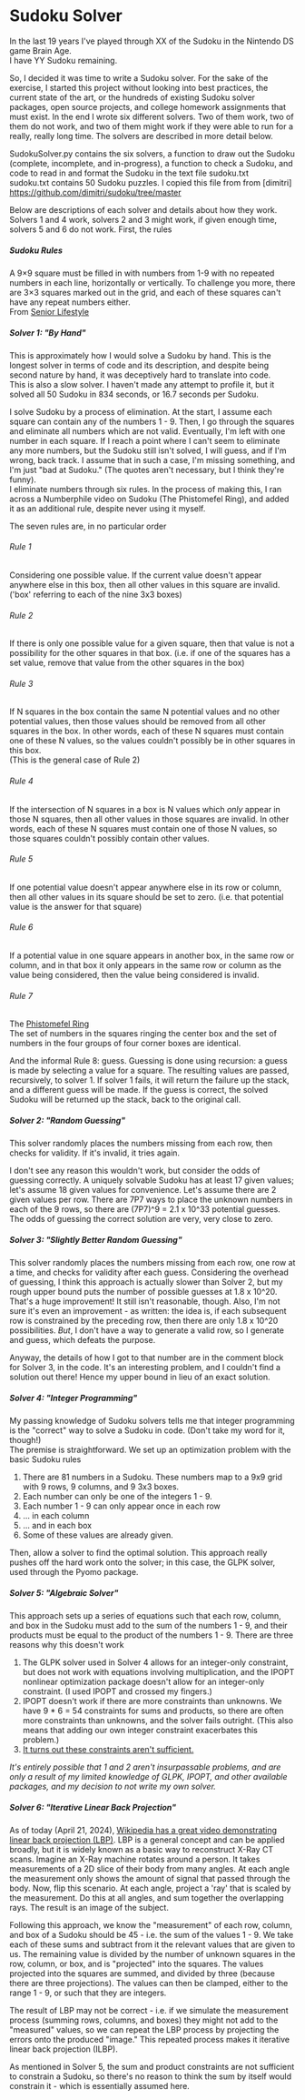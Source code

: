 # Sudoku Solver  
  
In the last 19 years I've played through XX of the Sudoku in the Nintendo DS game Brain Age.  
I have YY Sudoku remaining.  
  
So, I decided it was time to write a Sudoku solver. For the sake of the exercise, I started this project without looking into best practices, the current state of the art, or the hundreds of existing Sudoku solver packages, open source projects, and college homework assignments that must exist. In the end I wrote six different solvers. Two of them work, two of them do not work, and two of them might work if they were able to run for a really, really long time. The solvers are described in more detail below.  
  
SudokuSolver.py contains the six solvers, a function to draw out the Sudoku (complete, incomplete, and in-progress), a function to check a Sudoku, and code to read in and format the Sudoku in the text file sudoku.txt  
sudoku.txt contains 50 Sudoku puzzles. I copied this file from from [dimitri] https://github.com/dimitri/sudoku/tree/master  
  
Below are descriptions of each solver and details about how they work. Solvers 1 and 4 work, solvers 2 and 3 might work, if given enough time, solvers 5 and 6 do not work. First, the rules  

##### Sudoku Rules  
A 9×9 square must be filled in with numbers from 1-9 with no repeated numbers in each line, horizontally or vertically. To challenge you more, there are 3×3 squares marked out in the grid, and each of these squares can't have any repeat numbers either.  
From [Senior Lifestyle](https://www.seniorlifestyle.com/resources/blog/5-tips-sudoku-beginners/#:~:text=The%20rules%20for%20sudoku%20are,have%20any%20repeat%20numbers%20either.)  
  
##### Solver 1: "By Hand"  
This is approximately how I would solve a Sudoku by hand. This is the longest solver in terms of code and its description, and despite being second nature by hand, it was deceptively hard to translate into code.  
This is also a slow solver. I haven't made any attempt to profile it, but it solved all 50 Sudoku in 834 seconds, or 16.7 seconds per Sudoku.  
  
I solve Sudoku by a process of elimination. At the start, I assume each square can contain any of the numbers 1 - 9. Then, I go through the squares and eliminate all numbers which are not valid. Eventually, I'm left with one number in each square. If I reach a point where I can't seem to eliminate any more numbers, but the Sudoku still isn't solved, I will guess, and if I'm wrong, back track. I assume that in such a case, I'm missing something, and I'm just "bad at Sudoku." (The quotes aren't necessary, but I think they're funny).  
I eliminate numbers through six rules. In the process of making this, I ran across a Numberphile video on Sudoku (The Phistomefel Ring), and added it as an additional rule, despite never using it myself.  
  
The seven rules are, in no particular order  
    
###### Rule 1  
Considering one possible value. If the current value doesn't appear anywhere else in this box, then all other values in this square are invalid. ('box' referring to each of the nine 3x3 boxes)    
  
###### Rule 2  
If there is only one possible value for a given square, then that value is not a possibility for the other squares in that box. (i.e. if one of the squares has a set value, remove that value from the other squares in the box)     
  
###### Rule 3  
If N squares in the box contain the same N potential values and no other potential values, then those values should be removed from all other squares in the box. In other words, each of these N squares must contain one of these N values, so the values couldn't possibly be in other squares in this box.   
(This is the general case of Rule 2)  

###### Rule 4  
If the intersection of N squares in a box is N values which *only* appear in those N squares, then all other values in those squares are invalid. In other words, each of these N squares must contain one of those N values, so those squares couldn't possibly contain other values.  
  
###### Rule 5  
If one potential value doesn't appear anywhere else in its row or column, then all other values in its square should be set to zero. (i.e. that potential value is the answer for that square)  
  
###### Rule 6  
If a potential value in one square appears in another box, in the same row or column, and in that box it only appears in the same row or column as the value being considered, then the value being considered is invalid.  
  
###### Rule 7  
The [Phistomefel Ring](https://www.youtube.com/watch?v=pezlnN4X52g)  
The set of numbers in the squares ringing the center box and the set of numbers in the four groups of four corner boxes are identical.  
  
And the informal Rule 8: guess. Guessing is done using recursion: a guess is made by selecting a value for a square. The resulting values are passed, recursively, to solver 1. If solver 1 fails, it will return the failure up the stack, and a different guess will be made. If the guess is correct, the solved Sudoku will be returned up the stack, back to the original call.  
    
##### Solver 2: "Random Guessing"  
This solver randomly places the numbers missing from each row, then checks for validity. If it's invalid, it tries again.  
  
I don't see any reason this wouldn't work, but consider the odds of guessing correctly. A uniquely solvable Sudoku has at least 17 given values; let's assume 18 given values for convenience. Let's assume there are 2 given values per row. There are 7P7 ways to place the unknown numbers in each of the 9 rows, so there are (7P7)^9 = 2.1 x 10^33 potential guesses. The odds of guessing the correct solution are very, very close to zero.  
  
##### Solver 3: "Slightly Better Random Guessing"  
This solver randomly places the numbers missing from each row, one row at a time, and checks for validity after each guess. Considering the overhead of guessing, I think this approach is actually slower than Solver 2, but my rough upper bound puts the number of possible guesses at 1.8 x 10^20. That's a huge improvement! It still isn't reasonable, though. Also, I'm not sure it's even an improvement - as written: the idea is, if each subsequent row is constrained by the preceding row, then there are only 1.8 x 10^20 possibilities. _But_, I don't have a way to generate a valid row, so I generate and guess, which defeats the purpose.  
  
Anyway, the details of how I got to that number are in the comment block for Solver 3, in the code. It's an interesting problem, and I couldn't find a solution out there! Hence my upper bound in lieu of an exact solution.  
  
##### Solver 4: "Integer Programming"  
My passing knowledge of Sudoku solvers tells me that integer programming is the "correct" way to solve a Sudoku in code. (Don't take my word for it, though!)  
The premise is straightforward. We set up an optimization problem with the basic Sudoku rules  
1. There are 81 numbers in a Sudoku. These numbers map to a 9x9 grid with 9 rows, 9 columns, and 9 3x3 boxes.  
2. Each number can only be one of the integers 1 - 9.  
3. Each number 1 - 9 can only appear once in each row  
4. ... in each column  
5. ... and in each box  
6. Some of these values are already given.  
  
Then, allow a solver to find the optimal solution. This approach really pushes off the hard work onto the solver; in this case, the GLPK solver, used through the Pyomo package.  
  
##### Solver 5: "Algebraic Solver"  
This approach sets up a series of equations such that each row, column, and box in the Sudoku must add to the sum of the numbers 1 - 9, and their products must be equal to the product of the numbers 1 - 9. There are three reasons why this doesn't work  
1. The GLPK solver used in Solver 4 allows for an integer-only constraint, but does not work with equations involving multiplication, and the IPOPT nonlinear optimization package doesn't allow for an integer-only constraint. (I used IPOPT and crossed my fingers.)  
2. IPOPT doesn't work if there are more constraints than unknowns. We have 9 * 6 = 54 constraints for sums and products, so there are often more constraints than unknowns, and the solver fails outright. (This also means that adding our own integer constraint exacerbates this problem.)  
3. [It turns out these constraints aren't sufficient.](https://hkopp.github.io/2021/08/solving-sudoku-algebraically)  
  
_It's entirely possible that 1 and 2 aren't insurpassable problems, and are only a result of my limited knowledge of GLPK, IPOPT, and other available packages, and my decision to not write my own solver._  
  
##### Solver 6: "Iterative Linear Back Projection"   
As of today (April 21, 2024), [Wikipedia has a great video demonstrating linear back projection (LBP)](https://en.wikipedia.org/wiki/Tomographic_reconstruction). LBP is a general concept and can be applied broadly, but it is widely known as a basic way to reconstruct X-Ray CT scans. Imagine an X-Ray machine rotates around a person. It takes measurements of a 2D slice of their body from many angles. At each angle the measurement only shows the amount of signal that passed through the body. Now, flip this scenario. At each angle, project a 'ray' that is scaled by the measurement. Do this at all angles, and sum together the overlapping rays. The result is an image of the subject.  
  
Following this approach, we know the "measurement" of each row, column, and box of a Sudoku should be 45 - i.e. the sum of the values 1 - 9. We take each of these sums and subtract from it the relevant values that are given to us. The remaining value is divided by the number of unknown squares in the row, column, or box, and is "projected" into the squares. The values projected into the squares are summed, and divided by three (because there are three projections). The values can then be clamped, either to the range 1 - 9, or such that they are integers.  
  
The result of LBP may not be correct - i.e. if we simulate the measurement process (summing rows, columns, and boxes) they might not add to the "measured" values, so we can repeat the LBP process by projecting the errors onto the produced "image." This repeated process makes it iterative linear back projection (ILBP).  
  
As mentioned in Solver 5, the sum and product constraints are not sufficient to constrain a Sudoku, so there's no reason to think the sum by itself would constrain it - which is essentially assumed here.  
  
